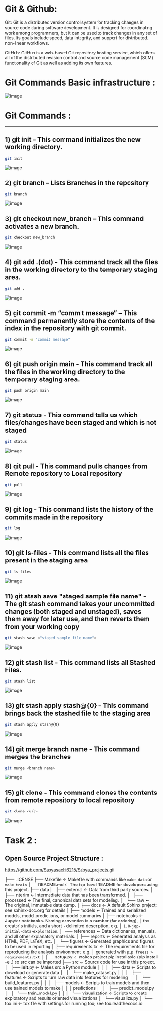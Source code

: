 
# Git & Github:

Git: Git is a distributed version control system for tracking changes in source code during software development. It is designed for coordinating work among programmers, but it can be used to track changes in any set of files. Its goals include speed, data integrity, and support for distributed, non-linear workflows. 

GitHub: GitHub is a web-based Git repository hosting service, which offers all of the distributed revision control and source code management (SCM) functionality of Git as well as adding its own features.

# Git Commands Basic infrastructure :
![image](https://user-images.githubusercontent.com/54863241/196044560-d0c94417-7050-42d4-b038-7b45a71c6227.png)

# Git Commands :
________________________________________________
 ## 1) git init – This command  initializes the new working directory.
 ~~~bash
 git init
 ~~~
 ![image](https://user-images.githubusercontent.com/54863241/196044953-48dcd75e-3806-41cf-8627-57dc5620af3e.png)

 ## 2) git branch – Lists Branches in the repository
 ~~~bash
 git branch
 ~~~
![image](https://user-images.githubusercontent.com/54863241/196045113-84752359-1345-4228-8809-28f2ea8ff2b2.png)
 
  ## 3) git checkout new_branch – This command activates a new branch.
 ~~~bash
 git checkout new_branch
 ~~~
 ![image](https://user-images.githubusercontent.com/54863241/196045194-9cc44bd8-4d21-4d07-b6ca-7a1a67c6be24.png)
 
  ## 4) git add .(dot) - This command track all the files in the working directory to the temporary staging area.
 ~~~bash
 git add .
 ~~~
 ![image](https://user-images.githubusercontent.com/54863241/196045289-992a0bf8-8d44-4e88-afe5-ce3791816790.png)
 
   ## 5) git commit -m “commit message” – This command permanently store the contents of the index in the repository with git commit.
 ~~~bash
 git commit -m "commit message"
 ~~~
![image](https://user-images.githubusercontent.com/54863241/196045399-f6ecf557-208b-4ed4-9bca-e63f9912325a.png)
 
   ## 6) git push origin main - This command track all the files in the working directory to the temporary staging area.
 ~~~bash
 git push origin main
 ~~~
 ![image](https://user-images.githubusercontent.com/54863241/196045433-4fb35d64-8323-43d5-82a5-3eae5fabf645.png)
 
   ## 7) git status - This command tells us which files/changes have been staged and which is not staged
 ~~~bash
 git status
 ~~~
![image](https://user-images.githubusercontent.com/54863241/196045773-92ff6da4-641b-47a9-9c55-b4b6e19cac86.png)
 
  
   ## 8) git pull - This command pulls changes from Remote repository to Local repository
 ~~~bash
 git pull
 ~~~
![image](https://user-images.githubusercontent.com/54863241/196046086-5d311cf2-fad0-48bf-adfd-9c2ca6bc9f2e.png)

  
   ## 9) git log - This command lists the history of the commits made in the repository
 ~~~bash
 git log
 ~~~
![image](https://user-images.githubusercontent.com/54863241/196046208-b9e6bca4-e881-437c-b813-9bb66506e0e3.png)

  
   ## 10) git ls-files - This command lists all the files present in the staging area
 ~~~bash
 git ls-files
 ~~~
![image](https://user-images.githubusercontent.com/54863241/196046369-76d87b6b-47fd-4a4c-9b0c-6b6829266c36.png)
 
   ## 11) git stash save "staged sample file name" - The git stash command takes your uncommitted changes (both staged and unstaged), saves them away for later use, and then reverts them from your working copy
 ~~~bash
 git stash save <"staged sample file name">
 ~~~
![image](https://user-images.githubusercontent.com/54863241/196046576-7b173fc6-dc92-4119-9b56-15cf3ca80b75.png)
 
  ## 12) git stash list - This command lists all Stashed Files.
 ~~~bash
 git stash list
 ~~~
![image](https://user-images.githubusercontent.com/54863241/196046689-efca50ad-4759-45b4-b0b6-ff59a606b0fb.png)
 
  ## 13) git stash apply stash@{0} - This command brings back the stashed file to the staging area
 ~~~bash
git stash apply stash@{0}
 ~~~
![image](https://user-images.githubusercontent.com/54863241/196046833-dc1ddf06-2aba-4078-b85d-97679479b906.png)
 
  ## 14) git merge branch name - This command merges the branches
 ~~~bash
 git merge <branch name>
 ~~~
![image](https://user-images.githubusercontent.com/54863241/196047837-b1a01626-1a9d-4f55-aa23-0083c71bf7c2.png)
 
 
  ## 15) git clone - This command clones the contents from remote repository to local repository
 ~~~bash
 git clone <url>
 ~~~
![image](https://user-images.githubusercontent.com/54863241/196047924-7117d7d2-b0be-409b-9465-02921274c25e.png)
 
 
 
 # Task 2 : 
 
 ## Open Source Project Structure :
 
 https://github.com/Sabyasachi6215/Sabya_projects.git
 
 
 ├── LICENSE
├── Makefile           <- Makefile with commands like `make data` or `make train`
├── README.md          <- The top-level README for developers using this project.
├── data
│   ├── external       <- Data from third party sources.
│   ├── interim        <- Intermediate data that has been transformed.
│   ├── processed      <- The final, canonical data sets for modeling.
│   └── raw            <- The original, immutable data dump.
│
├── docs               <- A default Sphinx project; see sphinx-doc.org for details
│
├── models             <- Trained and serialized models, model predictions, or model summaries
│
├── notebooks          <- Jupyter notebooks. Naming convention is a number (for ordering),
│                         the creator's initials, and a short `-` delimited description, e.g.
│                         `1.0-jqp-initial-data-exploration`.
│
├── references         <- Data dictionaries, manuals, and all other explanatory materials.
│
├── reports            <- Generated analysis as HTML, PDF, LaTeX, etc.
│   └── figures        <- Generated graphics and figures to be used in reporting
│
├── requirements.txt   <- The requirements file for reproducing the analysis environment, e.g.
│                         generated with `pip freeze > requirements.txt`
│
├── setup.py           <- makes project pip installable (pip install -e .) so src can be imported
├── src                <- Source code for use in this project.
│   ├── __init__.py    <- Makes src a Python module
│   │
│   ├── data           <- Scripts to download or generate data
│   │   └── make_dataset.py
│   │
│   ├── features       <- Scripts to turn raw data into features for modeling
│   │   └── build_features.py
│   │
│   ├── models         <- Scripts to train models and then use trained models to make
│   │   │                 predictions
│   │   ├── predict_model.py
│   │   └── train_model.py
│   │
│   └── visualization  <- Scripts to create exploratory and results oriented visualizations
│       └── visualize.py
│
└── tox.ini            <- tox file with settings for running tox; see tox.readthedocs.io
 
 
 
 
 
 
 
